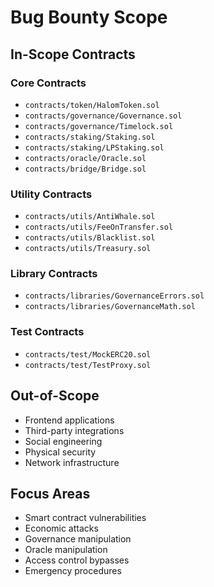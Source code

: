 # Bug Bounty Scope

## In-Scope Contracts

### Core Contracts
- `contracts/token/HalomToken.sol`
- `contracts/governance/Governance.sol`
- `contracts/governance/Timelock.sol`
- `contracts/staking/Staking.sol`
- `contracts/staking/LPStaking.sol`
- `contracts/oracle/Oracle.sol`
- `contracts/bridge/Bridge.sol`

### Utility Contracts
- `contracts/utils/AntiWhale.sol`
- `contracts/utils/FeeOnTransfer.sol`
- `contracts/utils/Blacklist.sol`
- `contracts/utils/Treasury.sol`

### Library Contracts
- `contracts/libraries/GovernanceErrors.sol`
- `contracts/libraries/GovernanceMath.sol`

### Test Contracts
- `contracts/test/MockERC20.sol`
- `contracts/test/TestProxy.sol`

## Out-of-Scope
- Frontend applications
- Third-party integrations
- Social engineering
- Physical security
- Network infrastructure

## Focus Areas
- Smart contract vulnerabilities
- Economic attacks
- Governance manipulation
- Oracle manipulation
- Access control bypasses
- Emergency procedures 